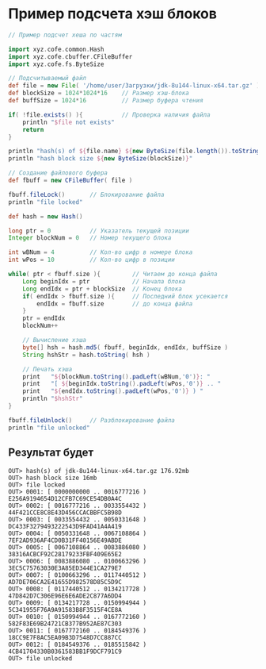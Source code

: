 Пример подсчета хэш блоков
==========================

```groovy
// Пример подсчет хеша по частям

import xyz.cofe.common.Hash
import xyz.cofe.cbuffer.CFileBuffer
import xyz.cofe.fs.ByteSize

// Подсчитываемый файл
def file = new File( '/home/user/Загрузки/jdk-8u144-linux-x64.tar.gz' )
def blockSize = 1024*1024*16    // Размер хэш-блока
def buffSize = 1024*16          // Размер буфера чтения

if( !file.exists() ){           // Проверка наличия файла
	println "$file not exists"
	return
}

println "hash(s) of ${file.name} ${new ByteSize(file.length()).toStringRoundMin(2)}"
println "hash block size ${new ByteSize(blockSize)}"

// Создание файлового буфера
def fbuff = new CFileBuffer( file )

fbuff.fileLock()       // Блокирование файла
println "file locked"

def hash = new Hash()

long ptr = 0           // Указатель текущей позиции
Integer blockNum = 0   // Номер текущего блока

int wBNum = 4          // Кол-во цифр в номере блока
int wPos = 10          // Кол-во цифр в позиции

while( ptr < fbuff.size ){         // Читаем до конца файла
	Long beginIdx = ptr            // Начала блока
	Long endIdx = ptr + blockSize  // Конец блока
	if( endIdx > fbuff.size ){     // Последний блок усекается
		endIdx = fbuff.size        // до конца файла
	}
	ptr = endIdx
	blockNum++

	// Вычисление хэша
	byte[] hsh = hash.md5( fbuff, beginIdx, endIdx, buffSize )
	String hshStr = hash.toString( hsh )

	// Печать хэша
	print   "${blockNum.toString().padLeft(wBNum,'0')}: "
	print   "[ ${beginIdx.toString().padLeft(wPos,'0')} .. "
	print   "${endIdx.toString().padLeft(wPos,'0')} ) "
	println "$hshStr"
}

fbuff.fileUnlock()     // Разблокирование файла
println "file unlocked"
```

Результат будет
---------------

    OUT> hash(s) of jdk-8u144-linux-x64.tar.gz 176.92mb
    OUT> hash block size 16mb
    OUT> file locked
    OUT> 0001: [ 0000000000 .. 0016777216 ) E256A9194654D12CFB7C69CE54DB0A4C
    OUT> 0002: [ 0016777216 .. 0033554432 ) 44F421CCE8C8E43D456CCACBBFC5B98D
    OUT> 0003: [ 0033554432 .. 0050331648 ) DC433F3279493222543D9FAD41A4A419
    OUT> 0004: [ 0050331648 .. 0067108864 ) 7EF2AD936AF4CD0B31FF40156E49ABDE
    OUT> 0005: [ 0067108864 .. 0083886080 ) 38316ACBCF92C28179233FBF409E65E2
    OUT> 0006: [ 0083886080 .. 0100663296 ) 3EC5C75763030E3A85ED344E1CA279E7
    OUT> 0007: [ 0100663296 .. 0117440512 ) AD7DE706CA2E41655D982578D85C5D9C
    OUT> 0008: [ 0117440512 .. 0134217728 ) 47D842D7C306E96E6E6ADE2C877A6DD4
    OUT> 0009: [ 0134217728 .. 0150994944 ) 5C341955F76A9A91583B8F3515F4CE8A
    OUT> 0010: [ 0150994944 .. 0167772160 ) 582F83E69B24721CB377B952AE87C303
    OUT> 0011: [ 0167772160 .. 0184549376 ) 18CC9E7F8AC5EA09B3D7548D7CC887CC
    OUT> 0012: [ 0184549376 .. 0185515842 ) 4CB41704330B0361583BB1F9DCF791C9
    OUT> file unlocked